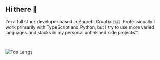 ## Hi there 👋

I'm a full stack developer based in Zagreb, Croatia 🇭🇷. Professionally I work primarily with TypeScript and Python, but I try to use more varied languages and stacks in my personal unfinished side projects™.

<br />

![Top Langs](https://github-readme-stats.vercel.app/api/top-langs/?username=nitodeco&hide=javascript,css,scss,html&theme=transparent)

